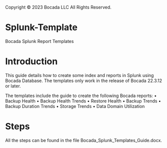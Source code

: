 Copyright © 2023 Bocada LLC All Rights Reserved.

# Splunk-Template
Bocada Splunk Report Templates

# Introduction
This guide details how to create some index and reports in Splunk using Bocada Database.
The templates only work in the release of Bocada 22.3.12 or later.

The templates include the guide to create the following Bocada reports:
•	Backup Health
•	Backup Health Trends
•	Restore Health
•	Backup Trends
•	Backup Duration Trends
•	Storage Trends
•	Data Domain Utilization

# Steps
All the steps can be found in the file Bocada_Splunk_Templates_Guide.docx.


